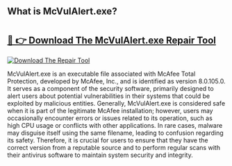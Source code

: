 ## What is McVulAlert.exe? 

# <h2><a href="https://exedetect.com/download.php?McVulAlert.exe">🔗 👉 Download The McVulAlert.exe Repair Tool</a></h2>

[![Download The Repair Tool](https://exedetect.com/download-button.jpg)](https://exedetect.com/download.php?McVulAlert.exe)

McVulAlert.exe is an executable file associated with McAfee Total Protection, developed by McAfee, Inc., and is identified as version 8.0.105.0. It serves as a component of the security software, primarily designed to alert users about potential vulnerabilities in their systems that could be exploited by malicious entities. Generally, McVulAlert.exe is considered safe when it is part of the legitimate McAfee installation; however, users may occasionally encounter errors or issues related to its operation, such as high CPU usage or conflicts with other applications. In rare cases, malware may disguise itself using the same filename, leading to confusion regarding its safety. Therefore, it is crucial for users to ensure that they have the correct version from a reputable source and to perform regular scans with their antivirus software to maintain system security and integrity.